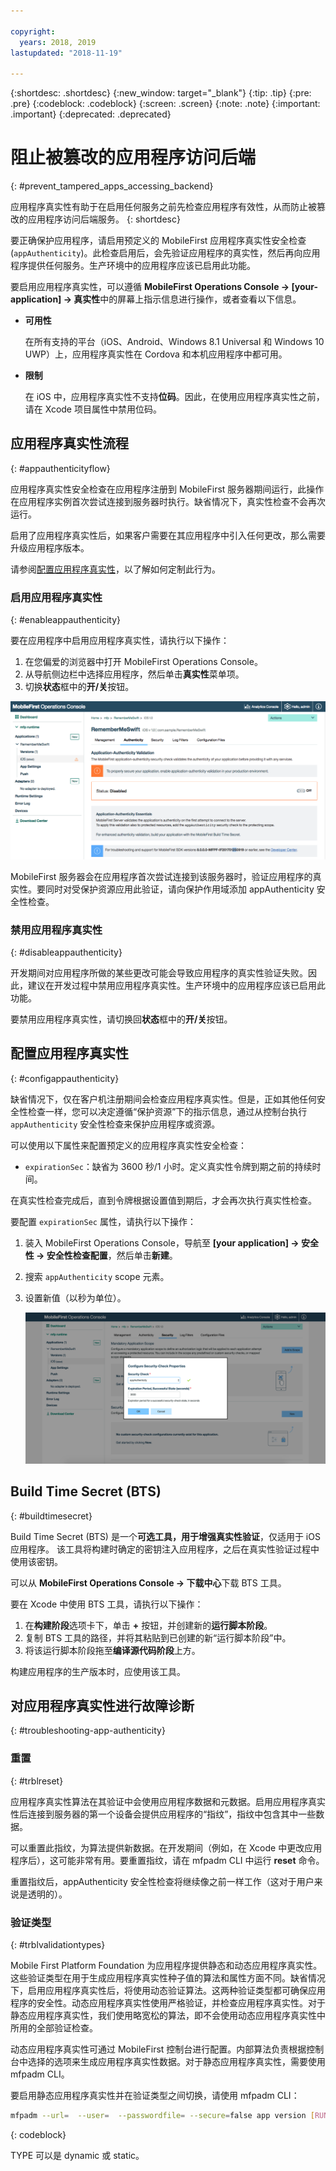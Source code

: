```yaml
---

copyright:
  years: 2018, 2019
lastupdated: "2018-11-19"

---
```


{:shortdesc: .shortdesc}
{:new_window: target="_blank"}
{:tip: .tip}
{:pre: .pre}
{:codeblock: .codeblock}
{:screen: .screen}
{:note: .note}
{:important: .important}
{:deprecated: .deprecated}

# 阻止被篡改的应用程序访问后端
{: #prevent_tampered_apps_accessing_backend}

应用程序真实性有助于在启用任何服务之前先检查应用程序有效性，从而防止被篡改的应用程序访问后端服务。
{: shortdesc}

要正确保护应用程序，请启用预定义的 MobileFirst 应用程序真实性安全检查 (``appAuthenticity``)。此检查启用后，会先验证应用程序的真实性，然后再向应用程序提供任何服务。生产环境中的应用程序应该已启用此功能。

要启用应用程序真实性，可以遵循 **MobileFirst Operations Console → [your-application] → 真实性**中的屏幕上指示信息进行操作，或者查看以下信息。

* **可用性**

    在所有支持的平台（iOS、Android、Windows 8.1 Universal 和 Windows 10 UWP）上，应用程序真实性在 Cordova 和本机应用程序中都可用。

* **限制**

    在 iOS 中，应用程序真实性不支持**位码**。因此，在使用应用程序真实性之前，请在 Xcode 项目属性中禁用位码。

## 应用程序真实性流程
{: #appauthenticityflow}

应用程序真实性安全检查在应用程序注册到 MobileFirst 服务器期间运行，此操作在应用程序实例首次尝试连接到服务器时执行。缺省情况下，真实性检查不会再次运行。

启用了应用程序真实性后，如果客户需要在其应用程序中引入任何更改，那么需要升级应用程序版本。

请参阅[配置应用程序真实性](#configappauthenticity)，以了解如何定制此行为。

### 启用应用程序真实性
{: #enableappauthenticity}

要在应用程序中启用应用程序真实性，请执行以下操作：

1. 在您偏爱的浏览器中打开 MobileFirst Operations Console。
2. 从导航侧边栏中选择应用程序，然后单击**真实性**菜单项。
3. 切换**状态**框中的**开/关**按钮。

![启用应用程序真实性](/images/enable_application_authenticity.png)

MobileFirst 服务器会在应用程序首次尝试连接到该服务器时，验证应用程序的真实性。要同时对受保护资源应用此验证，请向保护作用域添加 appAuthenticity 安全性检查。

### 禁用应用程序真实性
{: #disableappauthenticity}

开发期间对应用程序所做的某些更改可能会导致应用程序的真实性验证失败。因此，建议在开发过程中禁用应用程序真实性。生产环境中的应用程序应该已启用此功能。

要禁用应用程序真实性，请切换回**状态**框中的**开/关**按钮。

## 配置应用程序真实性
{: #configappauthenticity}

缺省情况下，仅在客户机注册期间会检查应用程序真实性。但是，正如其他任何安全性检查一样，您可以决定遵循“保护资源”下的指示信息，通过从控制台执行 ``appAuthenticity`` 安全性检查来保护应用程序或资源。

可以使用以下属性来配置预定义的应用程序真实性安全检查：

* ``expirationSec``：缺省为 3600 秒/1 小时。定义真实性令牌到期之前的持续时间。

在真实性检查完成后，直到令牌根据设置值到期后，才会再次执行真实性检查。

要配置 ``expirationSec`` 属性，请执行以下操作：

1. 装入 MobileFirst Operations Console，导航至 **[your application] → 安全性 → 安全性检查配置**，然后单击**新建**。
2. 搜索 ``appAuthenticity`` scope 元素。
3. 设置新值（以秒为单位）。

    ![配置到期时间（以秒数为单位）](/images/configuring_expirationSec.png)

## Build Time Secret (BTS)
{: #buildtimesecret}

Build Time Secret (BTS) 是一个**可选工具，用于增强真实性验证**，仅适用于 iOS 应用程序。 该工具将构建时确定的密钥注入应用程序，之后在真实性验证过程中使用该密钥。

可以从 **MobileFirst Operations Console → 下载中心**下载 BTS 工具。

要在 Xcode 中使用 BTS 工具，请执行以下操作：

1. 在**构建阶段**选项卡下，单击 **+** 按钮，并创建新的**运行脚本阶段**。
2. 复制 BTS 工具的路径，并将其粘贴到已创建的新“运行脚本阶段”中。
3. 将该运行脚本阶段拖至**编译源代码阶段**上方。

构建应用程序的生产版本时，应使用该工具。

## 对应用程序真实性进行故障诊断
{: #troubleshooting-app-authenticity}

### 重置
{: #trblreset}

应用程序真实性算法在其验证中会使用应用程序数据和元数据。启用应用程序真实性后连接到服务器的第一个设备会提供应用程序的“指纹”，指纹中包含其中一些数据。

可以重置此指纹，为算法提供新数据。在开发期间（例如，在 Xcode 中更改应用程序后），这可能非常有用。要重置指纹，请在 mfpadm CLI 中运行 **reset** 命令。

重置指纹后，appAuthenticity 安全性检查将继续像之前一样工作（这对于用户来说是透明的）。

### 验证类型
{: #trblvalidationtypes}

Mobile First Platform Foundation 为应用程序提供静态和动态应用程序真实性。这些验证类型在用于生成应用程序真实性种子值的算法和属性方面不同。缺省情况下，启用应用程序真实性后，将使用动态验证算法。这两种验证类型都可确保应用程序的安全性。动态应用程序真实性使用严格验证，并检查应用程序真实性。对于静态应用程序真实性，我们使用略宽松的算法，即不会使用动态应用程序真实性中所用的全部验证检查。

动态应用程序真实性可通过 MobileFirst 控制台进行配置。内部算法负责根据控制台中选择的选项来生成应用程序真实性数据。对于静态应用程序真实性，需要使用 mfpadm CLI。

要启用静态应用程序真实性并在验证类型之间切换，请使用 mfpadm CLI：

```bash
mfpadm --url=  --user=  --passwordfile= --secure=false app version [RUNTIME] [APPNAME] [ENVIRONMENT] [VERSION] set authenticity-validation TYPE
```
{: codeblock}

TYPE 可以是 dynamic 或 static。
